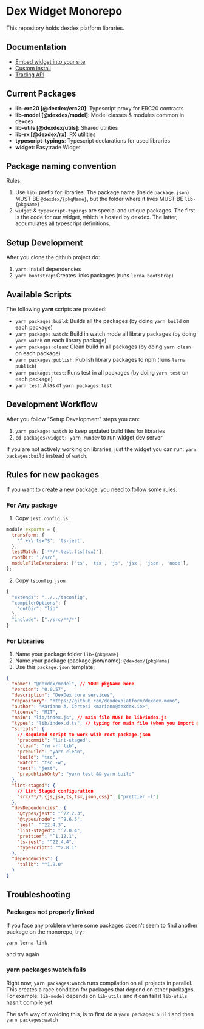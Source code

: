 # Dex Widget Monorepo

This repository holds dexdex platform libraries.

## Documentation

- [Embed widget into your site](https://github.com/dexdexplatform/dexdex-mono/wiki/Widget--Install)
- [Custom install](https://github.com/dexdexplatform/dexdex-mono/wiki/Custom-install) 
- [Trading API](https://github.com/dexdexplatform/dexdex-mono/wiki/API---Trading)

## Current Packages

- **lib-erc20 [@dexdex/erc20]**: Typescript proxy for ERC20 contracts
- **lib-model [@dexdex/model]**: Model classes & modules common in dexdex
- **lib-utils [@dexdex/utils]**: Shared utilities
- **lib-rx [@dexdex/rx]**: RX utilities
- **typescript-typings**: Typescript declarations for used libraries
- **widget**: Easytrade Widget

## Package naming convention

Rules:

1.  Use `lib-` prefix for libraries. The package name (inside `package.json`) MUST BE
    `@dexdex/{pkgName}`, but the folder where it lives MUST BE `lib-{pkgName}`
2.  `widget` & `typescript-typings` are special and unique packages. The first is the
    code for our widget, which is hosted by dexdex. The latter, accumulates all
    typescript definitions.

## Setup Development

After you clone the github project do:

1.  `yarn`: Install dependencies
2.  `yarn bootstrap`: Creates links packages (runs `lerna bootstrap`)

## Available Scripts

The following **yarn** scripts are provided:

- `yarn packages:build`: Builds all the packages (by doing `yarn build` on each package)
- `yarn packages:watch`: Build in watch mode all library packages (by doing `yarn watch` on each library package)
- `yarn packages:clean`: Clean build in all packages (by doing `yarn clean` on each package)
- `yarn packages:publish`: Publish library packages to npm (runs `lerna publish`)
- `yarn packages:test`: Runs test in all packages (by doing `yarn test` on each package)
- `yarn test`: Alias of `yarn packages:test`

## Development Workflow

After you follow "Setup Development" steps you can:

1.  `yarn packages:watch` to keep updated build files for libraries
2.  `cd packages/widget; yarn rundev` to run widget dev server

If you are not actively working on libraries, just the widget you can run: `yarn packages:build`
instead of `watch`.

## Rules for new packages

If you want to create a new package, you need to follow some rules.

### For Any package

1.  Copy `jest.config.js`:

```js
module.exports = {
  transform: {
    '^.+\\.tsx?$': 'ts-jest',
  },
  testMatch: ['**/*.test.(ts|tsx)'],
  rootDir: './src',
  moduleFileExtensions: ['ts', 'tsx', 'js', 'jsx', 'json', 'node'],
};
```

2.  Copy `tsconfig.json`

```js
{
  "extends": "../../tsconfig",
  "compilerOptions": {
    "outDir": "lib"
  },
  "include": ["./src/**/*"]
}
```

### For Libraries

1.  Name your package folder `lib-{pkgName}`
2.  Name your package (package.json/name): `@dexdex/{pkgName}`
3.  Use this `package.json` template:

```json
{
  "name": "@dexdex/model", // YOUR pkgName here
  "version": "0.0.57",
  "description": "DexDex core services",
  "repository": "https://github.com/dexdexplatform/dexdex-mono",
  "author": "Mariano A. Cortesi <mariano@dexdex.io>",
  "license": "MIT",
  "main": "lib/index.js", // main file MUST be lib/index.js
  "types": "lib/index.d.ts", // typing for main file (when you import @dexdex/model for example)
  "scripts": {
    // Required script to work with root package.json
    "precommit": "lint-staged",
    "clean": "rm -rf lib",
    "prebuild": "yarn clean",
    "build": "tsc",
    "watch": "tsc -w",
    "test": "jest",
    "prepublishOnly": "yarn test && yarn build"
  },
  "lint-staged": {
    // Lint Staged configuration
    "src/**/*.{js,jsx,ts,tsx,json,css}": ["prettier -l"]
  },
  "devDependencies": {
    "@types/jest": "^22.2.3",
    "@types/node": "^9.6.5",
    "jest": "^22.4.3",
    "lint-staged": "^7.0.4",
    "prettier": "^1.12.1",
    "ts-jest": "^22.4.4",
    "typescript": "^2.8.1"
  },
  "dependencies": {
    "tslib": "^1.9.0"
  }
}
```

## Troubleshooting

### Packages not properly linked

If you face any problem where some packages doesn't seem to find another package on the monorepo,
try:

`yarn lerna link`

and try again

### yarn packages:watch fails

Right now, `yarn packages:watch` runs compilation on all projects in parallel. This creates a race
condition for packages that depend on other packages. For example: `lib-model` depends on `lib-utils`
and it can fail it `lib-utils` hasn't compile yet.

The safe way of avoiding this, is to first do a `yarn packages:build` and then `yarn packages:watch`
